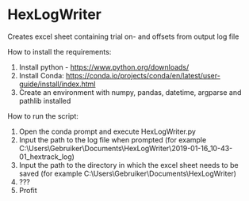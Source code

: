 # HexLogWriter
Creates excel sheet containing trial on- and offsets from output log file

How to install the requirements:
1. Install python - https://www.python.org/downloads/
2. Install Conda: https://conda.io/projects/conda/en/latest/user-guide/install/index.html
3. Create an environment with numpy, pandas, datetime, argparse and pathlib installed

How to run the script:
1. Open the conda prompt and execute HexLogWriter.py
2. Input the path to the log file when prompted (for example C:\Users\Gebruiker\Documents\HexLogWriter\2019-01-16_10-43-01_hextrack_log)
3. Input the path to the directory in which the excel sheet needs to be saved (for example C:\Users\Gebruiker\Documents\HexLogWriter)
4. ???
5. Profit
